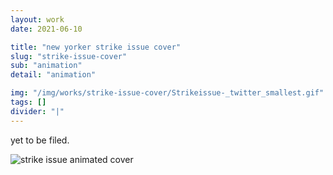 ```yaml
---
layout: work
date: 2021-06-10

title: "new yorker strike issue cover"
slug: "strike-issue-cover"
sub: "animation"
detail: "animation"

img: "/img/works/strike-issue-cover/Strikeissue-_twitter_smallest.gif"
tags: []
divider: "|"
---
```


yet to be filed.

![strike issue animated cover](/img/strike-issue-cover/Strikeissue-_twitter_smallest.gif)